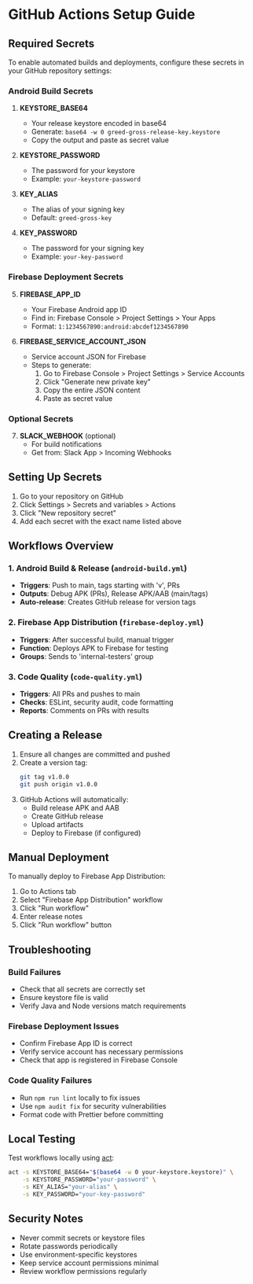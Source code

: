 # GitHub Actions Setup Guide

## Required Secrets

To enable automated builds and deployments, configure these secrets in your GitHub repository settings:

### Android Build Secrets

1. **KEYSTORE_BASE64**
   - Your release keystore encoded in base64
   - Generate: `base64 -w 0 greed-gross-release-key.keystore`
   - Copy the output and paste as secret value

2. **KEYSTORE_PASSWORD**
   - The password for your keystore
   - Example: `your-keystore-password`

3. **KEY_ALIAS**
   - The alias of your signing key
   - Default: `greed-gross-key`

4. **KEY_PASSWORD**
   - The password for your signing key
   - Example: `your-key-password`

### Firebase Deployment Secrets

5. **FIREBASE_APP_ID**
   - Your Firebase Android app ID
   - Find in: Firebase Console > Project Settings > Your Apps
   - Format: `1:1234567890:android:abcdef1234567890`

6. **FIREBASE_SERVICE_ACCOUNT_JSON**
   - Service account JSON for Firebase
   - Steps to generate:
     1. Go to Firebase Console > Project Settings > Service Accounts
     2. Click "Generate new private key"
     3. Copy the entire JSON content
     4. Paste as secret value

### Optional Secrets

7. **SLACK_WEBHOOK** (optional)
   - For build notifications
   - Get from: Slack App > Incoming Webhooks

## Setting Up Secrets

1. Go to your repository on GitHub
2. Click Settings > Secrets and variables > Actions
3. Click "New repository secret"
4. Add each secret with the exact name listed above

## Workflows Overview

### 1. Android Build & Release (`android-build.yml`)
- **Triggers**: Push to main, tags starting with 'v', PRs
- **Outputs**: Debug APK (PRs), Release APK/AAB (main/tags)
- **Auto-release**: Creates GitHub release for version tags

### 2. Firebase App Distribution (`firebase-deploy.yml`)
- **Triggers**: After successful build, manual trigger
- **Function**: Deploys APK to Firebase for testing
- **Groups**: Sends to 'internal-testers' group

### 3. Code Quality (`code-quality.yml`)
- **Triggers**: All PRs and pushes to main
- **Checks**: ESLint, security audit, code formatting
- **Reports**: Comments on PRs with results

## Creating a Release

1. Ensure all changes are committed and pushed
2. Create a version tag:
   ```bash
   git tag v1.0.0
   git push origin v1.0.0
   ```
3. GitHub Actions will automatically:
   - Build release APK and AAB
   - Create GitHub release
   - Upload artifacts
   - Deploy to Firebase (if configured)

## Manual Deployment

To manually deploy to Firebase App Distribution:
1. Go to Actions tab
2. Select "Firebase App Distribution" workflow
3. Click "Run workflow"
4. Enter release notes
5. Click "Run workflow" button

## Troubleshooting

### Build Failures
- Check that all secrets are correctly set
- Ensure keystore file is valid
- Verify Java and Node versions match requirements

### Firebase Deployment Issues
- Confirm Firebase App ID is correct
- Verify service account has necessary permissions
- Check that app is registered in Firebase Console

### Code Quality Failures
- Run `npm run lint` locally to fix issues
- Use `npm audit fix` for security vulnerabilities
- Format code with Prettier before committing

## Local Testing

Test workflows locally using [act](https://github.com/nektos/act):
```bash
act -s KEYSTORE_BASE64="$(base64 -w 0 your-keystore.keystore)" \
    -s KEYSTORE_PASSWORD="your-password" \
    -s KEY_ALIAS="your-alias" \
    -s KEY_PASSWORD="your-key-password"
```

## Security Notes

- Never commit secrets or keystore files
- Rotate passwords periodically
- Use environment-specific keystores
- Keep service account permissions minimal
- Review workflow permissions regularly
